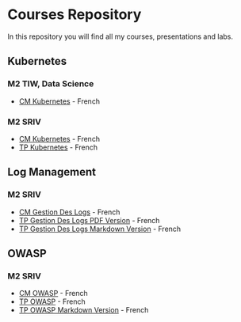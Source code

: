 # Courses Repository
In this repository you will find all my courses, presentations and labs.

## Kubernetes
### M2 TIW, Data Science
- [CM Kubernetes](./kubernetes/cm-kubernetes.pdf) - French

### M2 SRIV
- [CM Kubernetes](./kubernetes/cm-kubernetes-sriv.pdf) - French
- [TP Kubernetes](./kubernetes/tp-kubernetes-sriv.pdf) - French

## Log Management
### M2 SRIV
- [CM Gestion Des Logs](./logs/cm-gestion-des-logs.pdf) - French
- [TP Gestion Des Logs PDF Version](./logs/tp-gestion-des-logs.pdf) - French
- [TP Gestion Des Logs Markdown Version](./logs/tp-gestion-des-logs/) - French

## OWASP
### M2 SRIV
- [CM OWASP](./owasp/cm-owasp.pdf) - French
- [TP OWASP](./owasp/tp-owasp.pdf) - French
- [TP OWASP Markdown Version](./owasp/tp-owasp) - French
